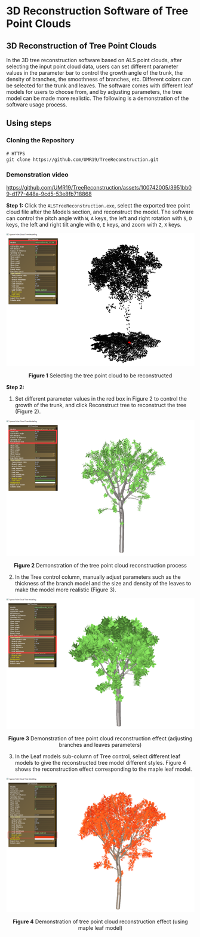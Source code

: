 # 3D Reconstruction Software of Tree Point Clouds 

## 3D Reconstruction of Tree Point Clouds

In the 3D tree reconstruction software based on ALS point clouds, after selecting the input point cloud data, users can set different parameter values in the parameter bar to control the growth angle of the trunk, the density of branches, the smoothness of branches, etc. Different colors can be selected for the trunk and leaves. The software comes with different leaf models for users to choose from, and by adjusting parameters, the tree model can be made more realistic. The following is a demonstration of the software usage process.

## Using steps
### Cloning the Repository
```
# HTTPS
git clone https://github.com/UMR19/TreeReconstruction.git 
```
### Demonstration video
https://github.com/UMR19/TreeReconstruction/assets/100742005/3951bb09-d177-448a-9cd5-53e8fb718868

**Step 1:** Click the `ALSTreeReconstruction.exe`, select the exported tree point cloud file after the Models section, and reconstruct the model. The software can control the pitch angle with `W`, `A` keys, the left and right rotation with `S`, `D` keys, the left and right tilt angle with `Q`, `E` keys, and zoom with `Z`, `X` keys.

![Figure 1: Selecting the tree point cloud to be reconstructed](./images/fig1.png)
<center><b>Figure 1</b> Selecting the tree point cloud to be reconstructed</center>

**Step 2:**

1. Set different parameter values in the red box in Figure 2 to control the growth of the trunk, and click Reconstruct tree to reconstruct the tree (Figure 2).

![Figure 2: Demonstration of the tree point cloud reconstruction process](./images/fig2.png)
<center><b>Figure 2</b> Demonstration of the tree point cloud reconstruction process</center>

2. In the Tree control column, manually adjust parameters such as the thickness of the branch model and the size and density of the leaves to make the model more realistic (Figure 3).

![Figure 3: Demonstration of tree point cloud reconstruction effect (adjusting branches and leaves parameters)](./images/fig3.png)
<center><b>Figure 3</b> Demonstration of tree point cloud reconstruction effect (adjusting branches and leaves parameters)</center>

3. In the Leaf models sub-column of Tree control, select different leaf models to give the reconstructed tree model different styles. Figure 4 shows the reconstruction effect corresponding to the maple leaf model.

![Figure 4: Demonstration of tree point cloud reconstruction effect (using maple leaf model)](./images/fig4.png)
<center><b>Figure 4</b> Demonstration of tree point cloud reconstruction effect (using maple leaf model)</center>
